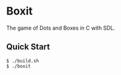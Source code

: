 # Boxit
The game of Dots and Boxes in C with SDL. 

## Quick Start
```console
$ ./build.sh
$ ./boxit
```
